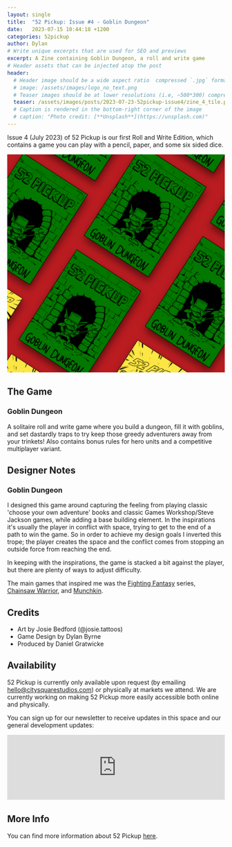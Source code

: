 ```yaml
---
layout: single
title:  "52 Pickup: Issue #4 - Goblin Dungeon"
date:   2023-07-15 10:44:18 +1200
categories: 52pickup
author: Dylan
# Write unique excerpts that are used for SEO and previews
excerpt: A Zine containing Goblin Dungeon, a roll and write game
# Header assets that can be injected atop the post
header:
  # Header image should be a wide aspect ratio  compressed `.jpg` format
  # image: /assets/images/logo_no_text.png
  # Teaser images should be at lower resolutions (i.e, ~500*300) compressed `.jpg` format
  teaser: /assets/images/posts/2023-07-23-52pickup-issue4/zine_4_tile.png
  # Caption is rendered in the bottom-right corner of the image
  # caption: "Photo credit: [**Unsplash**](https://unsplash.com)"
---
```


Issue 4 (July 2023) of 52 Pickup is our first Roll and Write Edition, which contains a game you can play with a pencil, paper, and some six sided dice.

![52 Pickup Zine](/assets/images/posts/2023-07-23-52pickup-issue4/zine_4_tile.png)

## The Game
### Goblin Dungeon
A solitaire roll and write game where you build a dungeon, fill it with goblins, and set dastardly traps to try keep those greedy adventurers away from your trinkets! Also contains bonus rules for hero units and a competitive multiplayer variant.

## Designer Notes

### Goblin Dungeon
I designed this game around capturing the feeling from playing classic 'choose your own adventure' books and classic Games Workshop/Steve Jackson games, while adding a base building element. In the inspirations it's usually the player in conflict with space, trying to get to the end of a path to win the game. So in order to achieve my design goals I inverted this trope; the player creates the space and the conflict comes from stopping an outside force from reaching the end.

In keeping with the inspirations, the game is stacked a bit against the player, but there are plenty of ways to adjust difficulty.

The main games that inspired me was the [Fighting Fantasy](https://boardgamegeek.com/boardgame/140480/pyramid) series, [Chainsaw Warrior](https://boardgamegeek.com/boardgame/1827/chainsaw-warrior), and [Munchkin](https://boardgamegeek.com/boardgame/1927/munchkin).

## Credits
- Art by Josie Bedford (@josie.tattoos)
- Game Design by Dylan Byrne
- Produced by Daniel Gratwicke

## Availability
52 Pickup is currently only available upon request (by emailing [hello@citysquarestudios.com](mailto:hello@citysquarestudios.com)) or physically at markets we attend. We are currently working on making 52 Pickup more easily accessible both online and physically.

You can sign up for our newsletter to receive updates in this space and our general development updates:

<iframe
    scrolling="no"
    style="width:100%!important;height:150px;border:0px #ccc solid !important"
    src="https://buttondown.email/CitySquareStudios?as_embed=true"
></iframe>

## More Info
You can find more information about 52 Pickup [here](https://blog.citysquarestudios.com/52pickup/2023/05/03/52pickup-post.html). 
